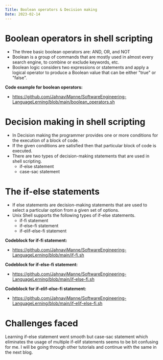 ```yaml
---
Title: Boolean operators & Decision making
Date: 2023-02-14
---
```


<h1>Boolean operators in shell scripting</h1>

- The three basic boolean operators are: AND, OR, and NOT
- Boolean is a group of commands that are mostly used in almost every search engine, to combine or exclude keywords, etc.
- Boolean logic considers two expressions or statements and apply a logical operator to produce a Boolean value that can be either "true" or "false". 

**Code example for boolean operators:** 
- https://github.com/JahnaviManne/SoftwareEngineering-LanguageLerning/blob/main/boolean_operators.sh


<h1>Decision making in shell scripting</h1>

- In Decision making the programmer provides one or more conditions for the execution of a block of code. 
- If the given conditions are satisfied then that particular block of code is executed. 
- There are two types of decision-making statements that are used in shell scripting. 
     - if-else statement
     - case-sac statement

<h1>The if-else statements</h1>

- If else statements are decision-making statements that are used to select a particular option from a given set of options.
- Unix Shell supports the following types of if-else statements.
    - if-fi statement
    - if-else-fi statement
    - if-elif-else-fi statement

**Codeblock for if-fi statement:**
- https://github.com/JahnaviManne/SoftwareEngineering-LanguageLerning/blob/main/if-fi.sh

**Codeblock for if-else-fi statement:**
- https://github.com/JahnaviManne/SoftwareEngineering-LanguageLerning/blob/main/if-else-fi.sh

**Codeblock for if-elif-else-fi statement:**
- https://github.com/JahnaviManne/SoftwareEngineering-LanguageLerning/blob/main/if-elif-else-fi.sh


<h1>Challenges faced</h1>
Learning if-else statement went smooth but case-sac statement which eliminates the usage of multiple if-elif statements seems to be bit confusing for me. I will be going through other tutorials and continue with the same in the next blog. 

